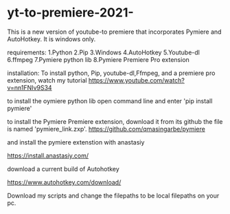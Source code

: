# yt-to-premiere-2021-
This is a new version of youtube-to premiere that incorporates Pymiere and AutoHotkey. It is windows only. 

requirements:
1.Python
2.Pip
3.Windows
4.AutoHotkey
5.Youtube-dl 
6.ffmpeg
7.Pymiere python lib
8.Pymiere Premiere Pro extension

installation:
To install python, Pip, youtube-dl,Ffmpeg, and a premiere pro extension, watch my tutorial
https://www.youtube.com/watch?v=nn1FNIv9S34

to install the oymiere python lib
open command line and enter
'pip install pymiere'

to install the Pymiere Premiere extension, download it from its github
the file is named 'pymiere_link.zxp'.
https://github.com/qmasingarbe/pymiere


and install the pymiere extenstion with anastasiy

https://install.anastasiy.com/

download a current build of Autohotkey

https://www.autohotkey.com/download/

Download my scripts and change the filepaths to be local filepaths on your pc.

